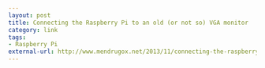 ```yaml
---
layout: post
title: Connecting the Raspberry Pi to an old (or not so) VGA monitor
category: link
tags:
- Raspberry Pi
external-url: http://www.mendrugox.net/2013/11/connecting-the-raspberry-pi-to-an-old-or-not-so-vga-monitor/
---
```

